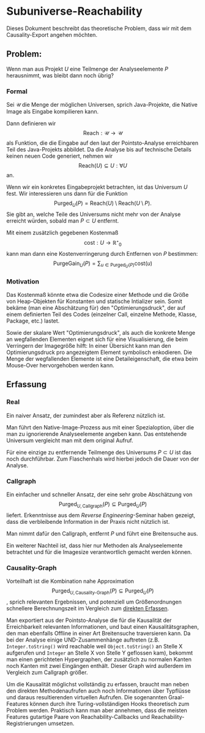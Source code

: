 # Subuniverse-Reachability

Dieses Dokument beschreibt das theoretische Problem, dass wir mit dem Causality-Export angehen möchten.

## Problem:

Wenn man aus Projekt $U$ eine Teilmenge der Analyseelemente $P$ herausnimmt, was bleibt dann noch übrig?

### Formal

Sei $\mathcal{U}$ die Menge der möglichen Universen, sprich Java-Projekte, die Native Image als Eingabe kompilieren kann.

Dann definieren wir
$$\text{Reach}: \mathcal{U} \rightarrow \mathcal{U}$$
als Funktion, die die Eingabe auf den laut der Pointsto-Analyse erreichbaren Teil des Java-Projekts abbildet. Da die Analyse bis auf technische Details keinen neuen Code generiert, nehmen wir
$$\text{Reach}(U) \subseteq U : \forall U$$
an.

Wenn wir ein konkretes Eingabeprojekt betrachten, ist das Universum $U$ fest. Wir interessieren uns dann für die Funktion
$$\text{Purged}_U(P) = \text{Reach}(U) \setminus \text{Reach}(U \setminus P).$$
Sie gibt an, welche Teile des Universums nicht mehr von der Analyse erreicht würden, sobald man $P \subset U$ entfernt.

Mit einem zusätzlich gegebenen Kostenmaß
$$\text{cost}: U \rightarrow \mathbb{R}⁺_0$$
kann man dann eine Kostenverringerung durch Entfernen von $P$ bestimmen:
$$\text{PurgeGain}_U(P) = \sum _{u \in \text{Purged}_U(P)} \text{cost}(u)$$

### Motivation

Das Kostenmaß könnte etwa die Codesize einer Methode und die Größe von Heap-Objekten für Konstanten und statische Intializer sein.
Somit bekäme (man eine Abschätzung für) den "Optimierungsdruck", der auf einem definierten Teil des Codes (einzelner Call, einzelne Methode, Klasse, Package, etc.) lastet.

Sowie der skalare Wert "Optimierungsdruck", als auch die konkrete Menge an wegfallenden Elementen eignet sich für eine Visualisierung, die beim Verringern der Imagegröße hilft: In einer Übersicht kann man den Optimierungsdruck pro angezeigtem Element symbolisch enkodieren. Die Menge der wegfallenden Elemente ist eine Detaileigenschaft, die etwa beim Mouse-Over hervorgehoben werden kann.

## Erfassung

### Real

Ein naiver Ansatz, der zumindest aber als Referenz nützlich ist.

Man führt den Native-Image-Prozess aus mit einer Spezialoption, über die man zu ignorierende Analyseelemente angeben kann. Das entstehende Universum vergleicht man mit dem original Aufruf.

Für eine einzige zu entfernende Teilmenge des Universums $P \subset U$ ist das noch durchführbar. Zum Flaschenhals wird hierbei jedoch die Dauer von der Analyse.

### Callgraph

Ein einfacher und schneller Ansatz, der eine sehr grobe Abschätzung von
$$\text{Purged}_{U,\text{Callgraph}}(P) \subseteq \text{Purged}_U(P)$$
liefert. Erkenntnisse aus dem *Reverse Engineering*-Seminar haben gezeigt, dass die verbleibende Information in der Praxis nicht nützlich ist.

Man nimmt dafür den Callgraph, entfernt $P$ und führt eine Breitensuche aus.

Ein weiterer Nachteil ist, dass hier nur Methoden als Analyseelemente betrachtet und für die Imagesize verantwortlich gemacht werden können.

### Causality-Graph

Vorteilhaft ist die Kombination nahe Approximation
$$\text{Purged}_{U,\text{Causality-Graph}}(P) \subseteq \text{Purged}_U(P)$$
, sprich relevanten Ergebnissen, und potenziell um Größenordnungen schnellere Berechnungszeit im Vergleich zum [direkten Erfassen](#real).

Man exportiert aus der Pointsto-Analyse die für die Kausalität der Erreichbarkeit relevanten Informationen, und baut einen Kausalitätsgraphen, den man ebenfalls Offline in einer Art Breitensuche traversieren kann.
Da bei der Analyse einige UND-Zusammenhänge auftreten (z.B. `Integer.toString()` wird reachable weil `Object.toString()` an Stelle X aufgerufen und `Integer` an Stelle X von Stelle Y geflossen kam), bekommt man einen gerichteten Hypergraphen, der zusätzlich zu normalen Kanten noch Kanten mit zwei Eingängen enthält. Dieser Graph wird außerdem im Vergleich zum Callgraph größer.

Um die Kausalität möglichst vollständig zu erfassen, braucht man neben den direkten Methodenaufrufen auch noch Informationen über Typflüsse und daraus resultierenden virtuellen Aufrufen. Die sogenannten Graal-Features können durch ihre Turing-vollständigen Hooks theoretisch zum Problem werden. Praktisch kann man aber annehmen, dass die meisten Features gutartige Paare von Reachability-Callbacks und Reachability-Registrierungen umsetzen.